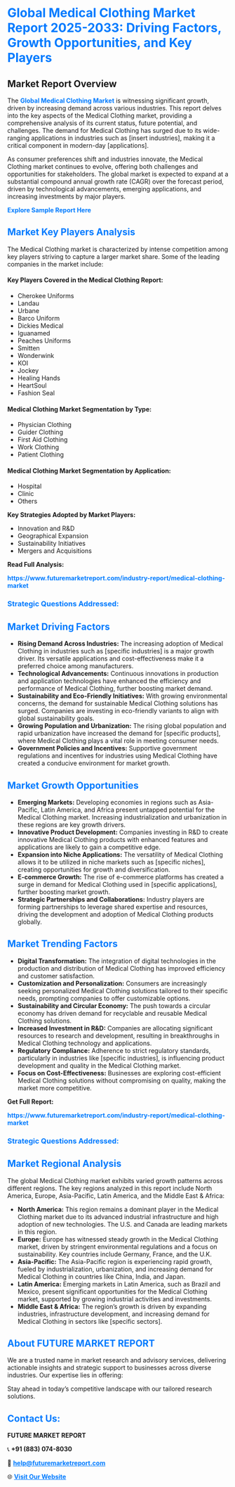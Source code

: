 <h1 style="color: #007BFF;">Global Medical Clothing Market Report 2025-2033: Driving Factors, Growth Opportunities, and Key Players</h1>

<section id="overview">
<h2>Market Report Overview</h2>
<p>The <a href="https://www.futuremarketreport.com/industry-report/medical-clothing-market" style="color: #007BFF; text-decoration: none;"><strong>Global Medical Clothing Market</strong></a> is witnessing significant growth, driven by increasing demand across various industries. This report delves into the key aspects of the Medical Clothing market, providing a comprehensive analysis of its current status, future potential, and challenges. The demand for Medical Clothing has surged due to its wide-ranging applications in industries such as [insert industries], making it a critical component in modern-day [applications].</p>
<p>As consumer preferences shift and industries innovate, the Medical Clothing market continues to evolve, offering both challenges and opportunities for stakeholders. The global market is expected to expand at a substantial compound annual growth rate (CAGR) over the forecast period, driven by technological advancements, emerging applications, and increasing investments by major players.</p>
</section>

<section id="overview">
<p><a href="https://www.futuremarketreport.com/request-sample/reportId=85000" style="color: #007BFF; text-decoration: none;"><strong>Explore Sample Report Here</strong></a></p>
</section>

<section id="key-players">
<h2 style="color: #007BFF;">Market Key Players Analysis</h2>
<p>The Medical Clothing market is characterized by intense competition among key players striving to capture a larger market share. Some of the leading companies in the market include:</p>
<h4>Key Players Covered in the Medical Clothing Report:</h4>
<ul><li>Cherokee Uniforms</li><li>Landau</li><li>Urbane</li><li>Barco Uniform</li><li>Dickies Medical</li><li>Iguanamed</li><li>Peaches Uniforms</li><li>Smitten</li><li>Wonderwink</li><li>KOI</li><li>Jockey</li><li>Healing Hands</li><li>HeartSoul</li><li>Fashion Seal</li></ul>
<h4>Medical Clothing Market Segmentation by Type:</h4>
<ul><li>Physician Clothing</li><li>Guider Clothing</li><li>First Aid Clothing</li><li>Work Clothing</li><li>Patient Clothing</li></ul>

<h4>Medical Clothing Market Segmentation by Application:</h4>
<ul><li>Hospital</li><li>Clinic</li><li>Others</li></ul>
<p><strong>Key Strategies Adopted by Market Players:</strong></p>
<ul>
<li>Innovation and R&D</li>
<li>Geographical Expansion</li>
<li>Sustainability Initiatives</li>
<li>Mergers and Acquisitions</li>
</ul>
</section>

<section>
<p><strong>Read Full Analysis: </strong></p><a href="https://www.futuremarketreport.com/industry-report/medical-clothing-market" style="color: #007BFF; text-decoration: none;"><strong>https://www.futuremarketreport.com/industry-report/medical-clothing-market</strong></a>
<h3 style="color: #007BFF;">Strategic Questions Addressed:</h3>
</section>

<section id="driving-factors">
<h2 style="color: #007BFF;">Market Driving Factors</h2>
<ul>
<li><strong>Rising Demand Across Industries:</strong> The increasing adoption of Medical Clothing in industries such as [specific industries] is a major growth driver. Its versatile applications and cost-effectiveness make it a preferred choice among manufacturers.</li>
<li><strong>Technological Advancements:</strong> Continuous innovations in production and application technologies have enhanced the efficiency and performance of Medical Clothing, further boosting market demand.</li>
<li><strong>Sustainability and Eco-Friendly Initiatives:</strong> With growing environmental concerns, the demand for sustainable Medical Clothing solutions has surged. Companies are investing in eco-friendly variants to align with global sustainability goals.</li>
<li><strong>Growing Population and Urbanization:</strong> The rising global population and rapid urbanization have increased the demand for [specific products], where Medical Clothing plays a vital role in meeting consumer needs.</li>
<li><strong>Government Policies and Incentives:</strong> Supportive government regulations and incentives for industries using Medical Clothing have created a conducive environment for market growth.</li>
</ul>
</section>

<section id="growth-opportunities">
<h2 style="color: #007BFF;">Market Growth Opportunities</h2>
<ul>
<li><strong>Emerging Markets:</strong> Developing economies in regions such as Asia-Pacific, Latin America, and Africa present untapped potential for the Medical Clothing market. Increasing industrialization and urbanization in these regions are key growth drivers.</li>
<li><strong>Innovative Product Development:</strong> Companies investing in R&D to create innovative Medical Clothing products with enhanced features and applications are likely to gain a competitive edge.</li>
<li><strong>Expansion into Niche Applications:</strong> The versatility of Medical Clothing allows it to be utilized in niche markets such as [specific niches], creating opportunities for growth and diversification.</li>
<li><strong>E-commerce Growth:</strong> The rise of e-commerce platforms has created a surge in demand for Medical Clothing used in [specific applications], further boosting market growth.</li>
<li><strong>Strategic Partnerships and Collaborations:</strong> Industry players are forming partnerships to leverage shared expertise and resources, driving the development and adoption of Medical Clothing products globally.</li>
</ul>
</section>

<section id="trending-factors">
<h2 style="color: #007BFF;">Market Trending Factors</h2>
<ul>
<li><strong>Digital Transformation:</strong> The integration of digital technologies in the production and distribution of Medical Clothing has improved efficiency and customer satisfaction.</li>
<li><strong>Customization and Personalization:</strong> Consumers are increasingly seeking personalized Medical Clothing solutions tailored to their specific needs, prompting companies to offer customizable options.</li>
<li><strong>Sustainability and Circular Economy:</strong> The push towards a circular economy has driven demand for recyclable and reusable Medical Clothing solutions.</li>
<li><strong>Increased Investment in R&D:</strong> Companies are allocating significant resources to research and development, resulting in breakthroughs in Medical Clothing technology and applications.</li>
<li><strong>Regulatory Compliance:</strong> Adherence to strict regulatory standards, particularly in industries like [specific industries], is influencing product development and quality in the Medical Clothing market.</li>
<li><strong>Focus on Cost-Effectiveness:</strong> Businesses are exploring cost-efficient Medical Clothing solutions without compromising on quality, making the market more competitive.</li>
</ul>
</section>

<section>
<p><strong>Get Full Report: </strong></p><a href="https://www.futuremarketreport.com/industry-report/medical-clothing-market" style="color: #007BFF; text-decoration: none;"><strong>https://www.futuremarketreport.com/industry-report/medical-clothing-market</strong></a>
<h3 style="color: #007BFF;">Strategic Questions Addressed:</h3>
</section>


<section id="regional-analysis">
<h2 style="color: #007BFF;">Market Regional Analysis</h2>
<p>The global Medical Clothing market exhibits varied growth patterns across different regions. The key regions analyzed in this report include North America, Europe, Asia-Pacific, Latin America, and the Middle East & Africa:</p>
<ul>
<li><strong>North America:</strong> This region remains a dominant player in the Medical Clothing market due to its advanced industrial infrastructure and high adoption of new technologies. The U.S. and Canada are leading markets in this region.</li>
<li><strong>Europe:</strong> Europe has witnessed steady growth in the Medical Clothing market, driven by stringent environmental regulations and a focus on sustainability. Key countries include Germany, France, and the U.K.</li>
<li><strong>Asia-Pacific:</strong> The Asia-Pacific region is experiencing rapid growth, fueled by industrialization, urbanization, and increasing demand for Medical Clothing in countries like China, India, and Japan.</li>
<li><strong>Latin America:</strong> Emerging markets in Latin America, such as Brazil and Mexico, present significant opportunities for the Medical Clothing market, supported by growing industrial activities and investments.</li>
<li><strong>Middle East & Africa:</strong> The region’s growth is driven by expanding industries, infrastructure development, and increasing demand for Medical Clothing in sectors like [specific sectors].</li>
</ul>
</section>

<footer>
<h2 style="color: #007BFF;">About FUTURE MARKET REPORT</h2>
<p>We are a trusted name in market research and advisory services, delivering actionable insights and strategic support to businesses across diverse industries. Our expertise lies in offering:</p>

<p>Stay ahead in today’s competitive landscape with our tailored research solutions.</p>

<h2 style="color: #007BFF;">Contact Us:</h2>
<p><strong>FUTURE MARKET REPORT</strong></p>
<p>📞 <strong>+91 (883) 074-8030</strong></p>
<p>📧 <strong><a href="mailto:help@futuremarketreport.com" style="color: #007BFF;">help@futuremarketreport.com</a></strong></p>
<p>🌐 <strong><a href="https://www.futuremarketreport.com/" style="color: #007BFF;">Visit Our Website</a></strong></p>
</footer>